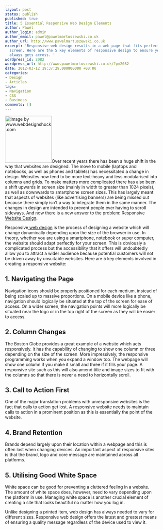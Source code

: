 ```yaml
---
layout: post
status: publish
published: true
title: 5 Essential Responsive Web Design Elements
author: Pawel
author_login: admin
author_email: pawel@pawelmartuszewski.co.uk
author_url: http://www.pawelmartuszewski.co.uk
excerpt: 'Responsive web design results in a web page that fits perfectly to every
  screen. Here are the 5 key elements of responsive design to ensure your message
  always gets across. '
wordpress_id: 2082
wordpress_url: http://www.pawelmartuszewski.co.uk/?p=2082
date: 2012-03-12 19:37:29.000000000 +00:00
categories:
- Design
- Articles
tags:
- Navigation
- CSS
- Business
comments: []
---
```

<img src="http://www.pawelmartuszewski.co.uk/wp-content/uploads/responsivewebdesign-150x150.png" alt="image by www.webdesignshock.com" title="responsivewebdesign" width="154" height="154" style="border:none !important;" class="fl_lft thumb m_b_20">Over recent years there has been a huge shift in the way that websites are designed. The move to mobile (laptops and notebooks, as well as phones and tablets) has necessitated a change in design. Websites now tend to be more text-heavy and less modularised into columns and grids. To make matters more complicated there has also been a shift upwards in screen size (mainly in width to greater than 1024 pixels), as well as downwards to smartphone screen sizes. This has largely meant that aspects of websites (like advertising banners) are being missed out because there simply isn’t a way to integrate them in the same manner. The changes in design are intended to prevent people ever having to scroll sideways. And now there is a new answer to the problem: Responsive<a href="http://www.webprofits.com.au/web_design.html"> Website Design</a>. 

Responsive<a href="http://www.webprofits.com.au/web_design.html"> web design</a> is the process of designing a website which will change dynamically depending upon the size of the browser in use. In theory, whether you are using a smartphone, notebook or super computer, the website should adapt perfectly for your screen. This is obviously a complicated process but the accessibility that it offers will undoubtedly allow you to attract a wider audience because potential customers will not be driven away by unsuitable websites. Here are 5 key elements involved in creating a responsive website:

<h2>1.	Navigating the Page</h2>
<div class="dev"><div class="dev_in"></div></div>

Navigation icons should be properly positioned for each medium, instead of being scaled up to massive proportions. On a mobile device like a phone, navigation should logically be situated at the top of the screen for ease of access. On a wider screen, the navigation points will more logically be situated near the logo or in the top right of the screen as they will be easier to access. 

<h2>2.	Column Changes</h2>
<div class="dev"><div class="dev_in"></div></div>
The Boston Globe provides a great example of a website which acts responsively. It has the capability of changing to show one column or three depending on the size of the screen. More impressively, the responsive programming works when you expand a window too. The webpage will show one column if you make it small and three if it fills your page. A responsive site such as this will also amend title and image sizes to fit with the columns so that there is never a need to horizontally scroll.

<h2>3.	Call to Action First</h2>
<div class="dev"><div class="dev_in"></div></div>
One of the major translation problems with unresponsive websites is the fact that calls to action get lost. A responsive website needs to maintain calls to action in a prominent position as this is essentially the point of the website. 

<h2>4.	Brand Retention</h2>
<div class="dev"><div class="dev_in"></div></div>
Brands depend largely upon their location within a webpage and this is often lost when changing devices. An important aspect of responsive sites is that the brand, logo and core message are maintained across all platforms.

<h2>5.	Utilising Good White Space</h2>
<div class="dev"><div class="dev_in"></div></div>
White space can be good for preventing a cluttered feeling in a website. The amount of white space does, however, need to vary depending upon the platform in use. Managing white space is another crucial element of creating a site that looks beautiful no matter how you log in. 

Unlike designing a printed item, web design has always needed to vary for different sizes. Responsive web design offers the latest and greatest means of ensuring a quality message regardless of the device used to view it. 
